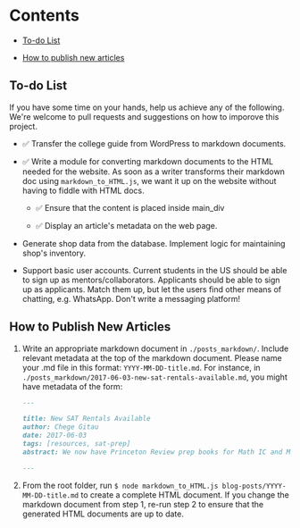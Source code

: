# Contents

* [To-do List](#kenyans-applying-to-us-universities-to-do-list)

* [How to publish new articles](#how-to-publish-new-articles)

## To-do List

If you have some time on your hands, help us achieve any of the following. We're welcome to pull requests and suggestions on how to imporove this project.

* :white_check_mark: Transfer the college guide from WordPress to markdown documents.

* :white_check_mark: Write a module for converting markdown documents to the HTML needed for the website. As soon as a writer transforms their markdown doc using `markdown_to_HTML.js`, we want it up on the website without having to fiddle with HTML docs.

  * :white_check_mark: Ensure that the content is placed inside main_div

  * :white_check_mark: Display an article's metadata on the web page.

* Generate shop data from the database. Implement logic for maintaining shop's inventory.

* Support basic user accounts. Current students in the US should be able to sign up as mentors/collaborators. Applicants should be able to sign up as applicants. Match them up, but let the users find other means of chatting, e.g. WhatsApp. Don't write a messaging platform!

## How to Publish New Articles

1. Write an appropriate markdown document in `./posts_markdown/`. Include relevant metadata at the top of the markdown document. Please name your .md file in this format: `YYYY-MM-DD-title.md`. For instance, in `./posts_markdown/2017-06-03-new-sat-rentals-available.md`, you might have metadata of the form:

    ```markdown
    ---

    title: New SAT Rentals Available
    author: Chege Gitau
    date: 2017-06-03
    tags: [resources, sat-prep]
    abstract: We now have Princeton Review prep books for Math IC and Math IIC, and Barron's prep books for Biology E/M and Chemistry.

    ---
    ```

1. From the root folder, run `$ node markdown_to_HTML.js blog-posts/YYYY-MM-DD-title.md` to create a complete HTML document. If you change the markdown document from step 1, re-run step 2 to ensure that the generated HTML documents are up to date.